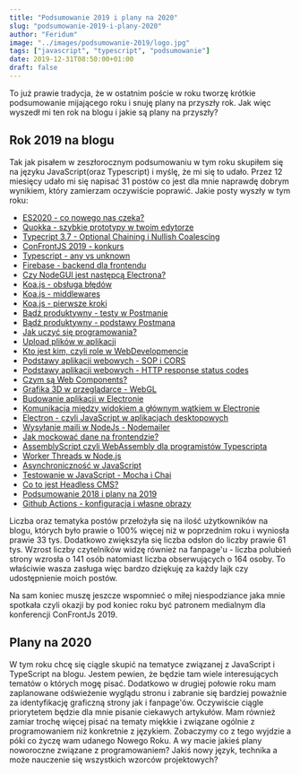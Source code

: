 ```yaml
---
title: "Podsumowanie 2019 i plany na 2020"
slug: "podsumowanie-2019-i-plany-2020"
author: "Feridum"
image: "../images/podsumowanie-2019/logo.jpg"
tags: ["javascript", "typescript", "podsumowanie"]
date: 2019-12-31T08:50:00+01:00
draft: false
---
```


To już prawie tradycja, że w ostatnim poście w roku tworzę krótkie podsumowanie mijającego roku i snuję plany na przyszły rok. Jak więc wyszedł mi ten rok na blogu i jakie są plany na przyszły?

<!--more-->

## Rok 2019 na blogu

Tak jak pisałem w zeszłorocznym podsumowaniu w tym roku skupiłem się na języku JavaScript(oraz Typescript) i myślę, że mi się to udało. Przez 12 miesięcy udało mi się napisać 31 postów co jest dla mnie naprawdę dobrym wynikiem, który zamierzam oczywiście poprawić. Jakie posty wyszły w tym roku:

- [ES2020 - co nowego nas czeka?](https://fsgeek.pl/post/es2020-co-nowego-nas-czeka/)
- [Quokka - szybkie prototypy w twoim edytorze](https://fsgeek.pl/post/quokka-szybkie-prototypy-w-twoim-edytorze/)
- [Typecript 3.7 - Optional Chaining i Nullish Coalescing](https://fsgeek.pl/post/optional-chaining-nullish-coalescing/)
- [ConFrontJS 2019 - konkurs](https://fsgeek.pl/post/confrontjs2019-konkurs/)
- [Typescript - any vs unknown](https://fsgeek.pl/post/typescript-any-vs-unknown/)
- [Firebase - backend dla frontendu](https://fsgeek.pl/post/firebase-backend-dla-frontendu/)
- [Czy NodeGUI jest następcą Electrona?](https://fsgeek.pl/post/czy-nodegui-jest-nastepca-electrona/)
- [Koa.js - obsługa błędów](https://fsgeek.pl/post/koa-obsluga-bledow/)
- [Koa.js - middlewares](https://fsgeek.pl/post/koa-middlewares/)
- [Koa.js - pierwsze kroki](https://fsgeek.pl/post/koa-pierwsze-kroki/)
- [Bądź produktywny - testy w Postmanie](https://fsgeek.pl/post/badz-produktywny-testy-w-postmanie/)
- [Bądź produktywny - podstawy Postmana](https://fsgeek.pl/post/badz-produktywny-podstawy-postmana/)
- [Jak uczyć się programowania?](https://fsgeek.pl/post/jak-uczyc-sie-programowania/)
- [Upload plików w aplikacji](https://fsgeek.pl/post/upload-plikow-w-aplikacji/)
- [Kto jest kim, czyli role w WebDevelopmencie](https://fsgeek.pl/post/kto-jest-kim-czyli-role-webdevelopment/)
- [Podstawy aplikacji webowych - SOP i CORS](https://fsgeek.pl/post/sop-cors/)
- [Podstawy aplikacji webowych - HTTP response status codes](https://fsgeek.pl/post/http-response-status-codes/)
- [Czym są Web Components?](https://fsgeek.pl/post/czym-sa-web-components/)
- [Grafika 3D w przeglądarce - WebGL](https://fsgeek.pl/post/grafika-3d-w-przegladarce-webgl/)
- [Budowanie aplikacji w Electronie](https://fsgeek.pl/post/budowanie-aplikacji-w-electronie/)
- [Komunikacja między widokiem a głównym wątkiem w Electronie](https://fsgeek.pl/post/komunikacja-miedzy-widokiem-a-glownym-watkiem-w-electronie/)
- [Electron - czyli JavaScript w aplikacjach desktopowych](https://fsgeek.pl/post/electron-czyli-javascript-w-aplikacjach-desktopowych/)
- [Wysyłanie maili w NodeJs - Nodemailer](https://fsgeek.pl/post/wysylanie-maili-w-nodejs-nodemailer/)
- [Jak mockować dane na frontendzie?](https://fsgeek.pl/post/jak-mockowac-dane-na-frontendzie/)
- [AssemblyScript czyli WebAssembly dla programistów Typescripta](https://fsgeek.pl/post/assembly-script-czyli-webassembly-dla-programistow-typescripta/)
- [Worker Threads w Node.js](https://fsgeek.pl/post/worker-threads-w-nodejs/)
- [Asynchroniczność w JavaScript](https://fsgeek.pl/post/asynchronicznosc-w-javascript/)
- [Testowanie w JavaScript -  Mocha i Chai](https://fsgeek.pl/post/testowanie-w-javascript-mocha-i-chai/)
- [Co to jest Headless CMS?](https://fsgeek.pl/post/co-to-jest-headless-cms/)
- [Podsumowanie 2018 i plany na 2019](https://fsgeek.pl/post/podsumowanie-2019-i-plany-na-2019/)
- [Github Actions - konfiguracja i własne obrazy](https://fsgeek.pl/post/github-actions-konfiguracja-i-wlasne-obrazy/)

Liczba oraz tematyka postów przełożyła się na ilość użytkowników na blogu, których było prawie o 100% więcej niż w poprzednim roku i wyniosła prawie 33 tys. Dodatkowo zwiększyła się liczba odsłon do liczby prawie 61 tys. Wzrost liczby czytelników widzę również na fanpage'u - liczba polubień strony wzrosła o 141 osób natomiast liczba obserwujących o 164 osoby. To właściwie wasza zasługa więc bardzo dziękuję za każdy lajk czy udostępnienie moich postów.

Na sam koniec muszę jeszcze wspomnieć o miłej niespodziance jaka mnie spotkała czyli okazji by pod koniec roku być patronem medialnym dla konferencji ConFrontJs 2019.

## Plany na 2020
W tym roku chcę się ciągle skupić na tematyce związanej z JavaScript i TypeScript na blogu. Jestem pewien, że będzie tam wiele interesujących tematów o których mogę pisać. Dodatkowo w drugiej połowie roku mam zaplanowane odświeżenie wyglądu stronu i zabranie się bardziej poważnie za identyfikację graficzną strony jak i fanpage'ów.  Oczywiście ciągle priorytetem będzie dla mnie pisanie ciekawych artykułów. Mam również zamiar trochę więcej pisać na tematy miękkie i związane ogólnie z programowaniem niż konkretnie z językiem. Zobaczymy co z tego wyjdzie a póki co życzę wam udanego Nowego Roku. A wy macie jakieś plany noworoczne związane z programowaniem? Jakiś nowy język, technika a może nauczenie się wszystkich wzorców projektowych?

